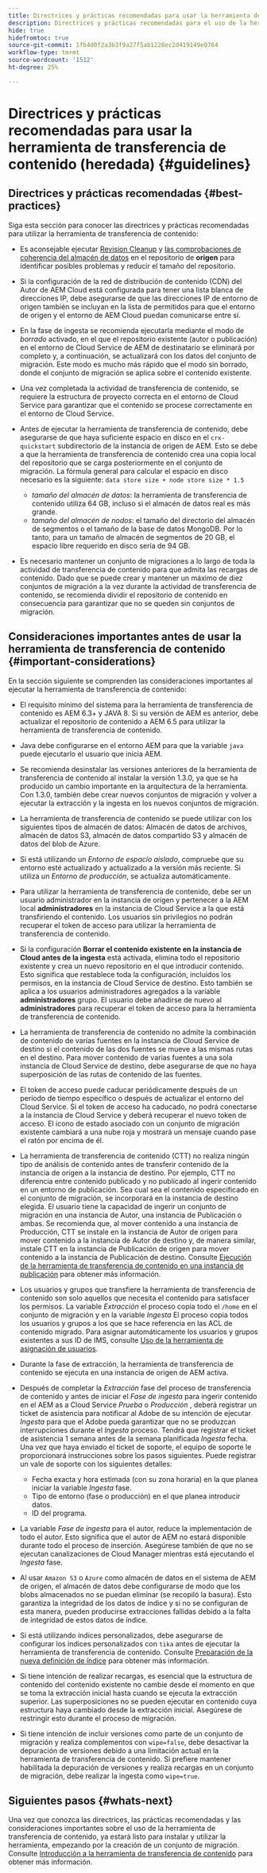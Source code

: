 ```yaml
---
title: Directrices y prácticas recomendadas para usar la herramienta de transferencia de contenido (heredada)
description: Directrices y prácticas recomendadas para el uso de la herramienta de transferencia de contenido
hide: true
hidefromtoc: true
source-git-commit: 1fb4d0f2a3b3f9a27f5ab1228ec2d419149e0764
workflow-type: tm+mt
source-wordcount: '1512'
ht-degree: 25%

---
```


# Directrices y prácticas recomendadas para usar la herramienta de transferencia de contenido (heredada) {#guidelines}

## Directrices y prácticas recomendadas {#best-practices}

Siga esta sección para conocer las directrices y prácticas recomendadas para utilizar la herramienta de transferencia de contenido:

* Es aconsejable ejecutar [Revision Cleanup](https://experienceleague.adobe.com/docs/experience-manager-65/deploying/deploying/revision-cleanup.html) y [las comprobaciones de coherencia del almacén de datos](https://helpx.adobe.com/experience-manager/kb/How-to-run-a-datastore-consistency-check-via-oak-run-AEM.html) en el repositorio de **origen** para identificar posibles problemas y reducir el tamaño del repositorio.

* Si la configuración de la red de distribución de contenido (CDN) del Autor de AEM Cloud está configurada para tener una lista blanca de direcciones IP, debe asegurarse de que las direcciones IP de entorno de origen también se incluyan en la lista de permitidos para que el entorno de origen y el entorno de AEM Cloud puedan comunicarse entre sí.

* En la fase de ingesta se recomienda ejecutarla mediante el modo de *borrado* activado, en el que el repositorio existente (autor o publicación) en el entorno de Cloud Service de AEM de destinatario se eliminará por completo y, a continuación, se actualizará con los datos del conjunto de migración. Este modo es mucho más rápido que el modo sin borrado, donde el conjunto de migración se aplica sobre el contenido  existente.

* Una vez completada la actividad de transferencia de contenido, se requiere la estructura de proyecto correcta en el entorno de Cloud Service para garantizar que el contenido se procese correctamente en el entorno de Cloud Service.

* Antes de ejecutar la herramienta de transferencia de contenido, debe asegurarse de que haya suficiente espacio en disco en el `crx-quickstart` subdirectorio de la instancia de origen de AEM. Esto se debe a que la herramienta de transferencia de contenido crea una copia local del repositorio que se carga posteriormente en el conjunto de migración.
La fórmula general para calcular el espacio en disco necesario es la siguiente:
   `data store size + node store size * 1.5`

   * *tamaño del almacén de datos*: la herramienta de transferencia de contenido utiliza 64 GB, incluso si el almacén de datos real es más grande.
   * *tamaño del almacén de nodos*: el tamaño del directorio del almacén de segmentos o el tamaño de la base de datos MongoDB.
Por lo tanto, para un tamaño de almacén de segmentos de 20 GB, el espacio libre requerido en disco sería de 94 GB.

* Es necesario mantener un conjunto de migraciones a lo largo de toda la actividad de transferencia de contenido para que admita las recargas de contenido. Dado que se puede crear y mantener un máximo de diez conjuntos de migración a la vez durante la actividad de transferencia de contenido, se recomienda dividir el repositorio de contenido en consecuencia para garantizar que no se queden sin conjuntos de migración.

## Consideraciones importantes antes de usar la herramienta de transferencia de contenido {#important-considerations}

En la sección siguiente se comprenden las consideraciones importantes al ejecutar la herramienta de transferencia de contenido:

* El requisito mínimo del sistema para la herramienta de transferencia de contenido es AEM 6.3+ y JAVA 8. Si su versión de AEM es anterior, debe actualizar el repositorio de contenido a AEM 6.5 para utilizar la herramienta de transferencia de contenido.

* Java debe configurarse en el entorno AEM para que la variable `java` puede ejecutarlo el usuario que inicia AEM.

* Se recomienda desinstalar las versiones anteriores de la herramienta de transferencia de contenido al instalar la versión 1.3.0, ya que se ha producido un cambio importante en la arquitectura de la herramienta. Con 1.3.0, también debe crear nuevos conjuntos de migración y volver a ejecutar la extracción y la ingesta en los nuevos conjuntos de migración.

* La herramienta de transferencia de contenido se puede utilizar con los siguientes tipos de almacén de datos: Almacén de datos de archivos, almacén de datos S3, almacén de datos compartido S3 y almacén de datos del blob de Azure.

* Si está utilizando un *Entorno de espacio aislado*, compruebe que su entorno esté actualizado y actualizado a la versión más reciente. Si utiliza un *Entorno de producción*, se actualiza automáticamente.

* Para utilizar la herramienta de transferencia de contenido, debe ser un usuario administrador en la instancia de origen y pertenecer a la AEM local **administradores** en la instancia de Cloud Service a la que está transfiriendo el contenido. Los usuarios sin privilegios no podrán recuperar el token de acceso para utilizar la herramienta de transferencia de contenido.

* Si la configuración **Borrar el contenido existente en la instancia de Cloud antes de la ingesta** está activada, elimina todo el repositorio existente y crea un nuevo repositorio en el que introducir contenido. Esto significa que restablece toda la configuración, incluidos los permisos, en la instancia de Cloud Service de destino. Esto también se aplica a los usuarios administradores agregados a la variable **administradores** grupo. El usuario debe añadirse de nuevo al **administradores** para recuperar el token de acceso para la herramienta de transferencia de contenido.

* La herramienta de transferencia de contenido no admite la combinación de contenido de varias fuentes en la instancia de Cloud Service de destino si el contenido de las dos fuentes se mueve a las mismas rutas en el destino. Para mover contenido de varias fuentes a una sola instancia de Cloud Service de destino, debe asegurarse de que no haya superposición de las rutas de contenido de las fuentes.

* El token de acceso puede caducar periódicamente después de un período de tiempo específico o después de actualizar el entorno del Cloud Service. Si el token de acceso ha caducado, no podrá conectarse a la instancia de Cloud Service y deberá recuperar el nuevo token de acceso. El icono de estado asociado con un conjunto de migración existente cambiará a una nube roja y mostrará un mensaje cuando pase el ratón por encima de él.

* La herramienta de transferencia de contenido (CTT) no realiza ningún tipo de análisis de contenido antes de transferir contenido de la instancia de origen a la instancia de destino. Por ejemplo, CTT no diferencia entre contenido publicado y no publicado al ingerir contenido en un entorno de publicación. Sea cual sea el contenido especificado en el conjunto de migración, se incorporará en la instancia de destino elegida. El usuario tiene la capacidad de ingerir un conjunto de migración en una instancia de Autor, una instancia de Publicación o ambas. Se recomienda que, al mover contenido a una instancia de Producción, CTT se instale en la instancia de Autor de origen para mover contenido a la instancia de Autor de destino y, de manera similar, instale CTT en la instancia de Publicación de origen para mover contenido a la instancia de Publicación de destino. Consulte [Ejecución de la herramienta de transferencia de contenido en una instancia de publicación](https://experienceleague.adobe.com/docs/experience-manager-cloud-service/moving/cloud-migration/content-transfer-tool/using-content-transfer-tool.html?lang=en#running-ctt-on-publish) para obtener más información.

* Los usuarios y grupos que transfiere la herramienta de transferencia de contenido son solo aquellos que necesita el contenido para satisfacer los permisos. La variable *Extracción* el proceso copia todo el `/home` en el conjunto de migración y en la variable *Ingesta* El proceso copia todos los usuarios y grupos a los que se hace referencia en las ACL de contenido migrado. Para asignar automáticamente los usuarios y grupos existentes a sus ID de IMS, consulte [Uso de la herramienta de asignación de usuarios](https://experienceleague.adobe.com/docs/experience-manager-cloud-service/moving/cloud-migration/content-transfer-tool/using-user-mapping-tool.html?lang=en#cloud-migration).

* Durante la fase de extracción, la herramienta de transferencia de contenido se ejecuta en una instancia de origen de AEM activa.

* Después de completar la *Extracción* fase del proceso de transferencia de contenido y antes de iniciar el *Fase de ingesta* para ingerir contenido en el AEM as a Cloud Service *Prueba* o *Producción* , deberá registrar un ticket de asistencia para notificar al Adobe de su intención de ejecutar *Ingesta* para que el Adobe pueda garantizar que no se produzcan interrupciones durante el *Ingesta* proceso. Tendrá que registrar el ticket de asistencia 1 semana antes de la semana planificada *Ingesta* fecha. Una vez que haya enviado el ticket de soporte, el equipo de soporte le proporcionará instrucciones sobre los pasos siguientes. Puede registrar un vale de soporte con los siguientes detalles:

   * Fecha exacta y hora estimada (con su zona horaria) en la que planea iniciar la variable *Ingesta* fase.
   * Tipo de entorno (fase o producción) en el que planea introducir datos.
   * ID del programa.

* La variable *Fase de ingesta* para el autor, reduce la implementación de todo el autor. Esto significa que el autor de AEM no estará disponible durante todo el proceso de inserción. Asegúrese también de que no se ejecutan canalizaciones de Cloud Manager mientras está ejecutando el *Ingesta* fase.

* Al usar `Amazon S3` o `Azure` como almacén de datos en el sistema de AEM de origen, el almacén de datos debe configurarse de modo que los blobs almacenados no se puedan eliminar (se recopiló la basura). Esto garantiza la integridad de los datos de índice y si no se configuran de esta manera, pueden producirse extracciones fallidas debido a la falta de integridad de estos datos de índice.

* Si está utilizando índices personalizados, debe asegurarse de configurar los índices personalizados con `tika` antes de ejecutar la herramienta de transferencia de contenido. Consulte [Preparación de la nueva definición de índice](https://experienceleague.adobe.com/docs/experience-manager-cloud-service/operations/indexing.html?lang=en#preparing-the-new-index-definition) para obtener más información.

* Si tiene intención de realizar recargas, es esencial que la estructura de contenido del contenido existente no cambie desde el momento en que se toma la extracción inicial hasta cuando se ejecuta la extracción superior. Las superposiciones no se pueden ejecutar en contenido cuya estructura haya cambiado desde la extracción inicial. Asegúrese de restringir esto durante el proceso de migración.

* Si tiene intención de incluir versiones como parte de un conjunto de migración y realiza complementos con `wipe=false`, debe desactivar la depuración de versiones debido a una limitación actual en la herramienta de transferencia de contenido. Si prefiere mantener habilitada la depuración de versiones y realiza recargas en un conjunto de migración, debe realizar la ingesta como `wipe=true`.

## Siguientes pasos {#whats-next}

Una vez que conozca las directrices, las prácticas recomendadas y las consideraciones importantes sobre el uso de la herramienta de transferencia de contenido, ya estará listo para instalar y utilizar la herramienta, empezando por la creación de un conjunto de migración. Consulte [Introducción a la herramienta de transferencia de contenido](https://experienceleague.adobe.com/docs/experience-manager-cloud-service/moving/cloud-migration/content-transfer-tool/getting-started-content-transfer-tool.html?lang=en) para obtener más información.
